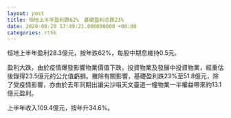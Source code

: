 ```yaml
---
layout: post
title: 恒地上半年盈利跌62%　基礎盈利亦跌23%
date: 2020-08-20 17:49:21.000000000 +08:00
categories: rthk
---
```


恒地上半年盈利28.3億元，按年跌62%，每股中期息維持0.5元。

盈利大跌，由於疫情爆發影響物業價值下跌，投資物業及發展中投資物業，經重估後錄得23.5億元的公允值虧損。撇除有關影響，基礎盈利跌23%至51.8億元，除了受疫情影響，亦由於去年同期出讓尖沙咀天文臺道一幢物業一半權益帶來約13.1億元盈利。

上半年收入109.4億元，按年升34.6%。
